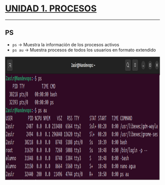 # [UNIDAD 1. PROCESOS](../README.md)

---

## PS

- `ps` -> Muestra la información de los procesos activos
- `ps au` -> Muestra procesos de todos los usuarios en formato extendido

<p align="center"><img src="ud1/img/psAu.png" alt="ps" width="850" height="400"></p>
